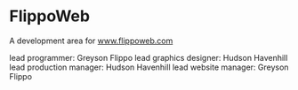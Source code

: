 # FlippoWeb
A development area for www.flippoweb.com

lead programmer: Greyson Flippo
lead graphics designer: Hudson Havenhill
lead production manager: Hudson Havenhill
lead website manager: Greyson Flippo
